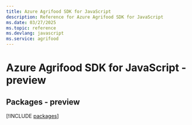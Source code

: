 ```yaml
---
title: Azure Agrifood SDK for JavaScript
description: Reference for Azure Agrifood SDK for JavaScript
ms.date: 03/27/2025
ms.topic: reference
ms.devlang: javascript
ms.service: agrifood
---
```

# Azure Agrifood SDK for JavaScript - preview
## Packages - preview
[!INCLUDE [packages](agrifood-index.md)]